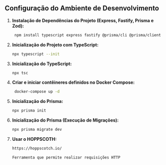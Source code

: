 ## Configuração do Ambiente de Desenvolvimento

1. **Instalação de Dependências do Projeto (Express, Fastify, Prisma e Zod):**
   ```bash
    npm install typescript express fastify @prisma/cli @prisma/client zod @fastify/cookie


2. **Inicialização do Projeto com TypeScript:**
   ```bash
   npx typescript --init


3. **Inicialização do TypeScript:**
   ```bash
   npx tsc


5. **Criar e iniciar contêineres definidos no Docker Compose:**
   ```bash
    docker-compose up -d


6. **Inicialização do Prisma:**
   ```bash
   npx prisma init


7. **Inicialização do Prisma (Execução de Migrações):**
   ```bash
   npx prisma migrate dev


8. **Usar o HOPPSCOTH:**
   ```bash
   https://hoppscotch.io/
   
   Ferramenta que permite realizar requisições HTTP



